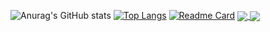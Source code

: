 ![Anurag's GitHub stats](https://github-readme-stats.vercel.app/api?username=SeifKhaled13&show_icons=true&theme=radical) [![Top Langs](https://github-readme-stats.vercel.app/api/top-langs/?username=SeifKhaled13&layout=compact&theme=radical)](https://github.com/anuraghazra/github-readme-stats) [![Readme Card](https://github-readme-stats.vercel.app/api/pin/?username=SeifKhaled13&repo=alx-low_level_programming&theme=radical)](https://github.com/anuraghazra/github-readme-stats)
<a href="https://github.com/anuraghazra/github-readme-stats">
  <img align="center" src="https://github-readme-stats.vercel.app/api/pin/?username=anuraghazra&repo=github-readme-stats" />
</a>
<a href="https://github.com/anuraghazra/convoychat">
  <img align="center" src="https://github-readme-stats.vercel.app/api/pin/?username=anuraghazra&repo=convoychat" />
</a>
